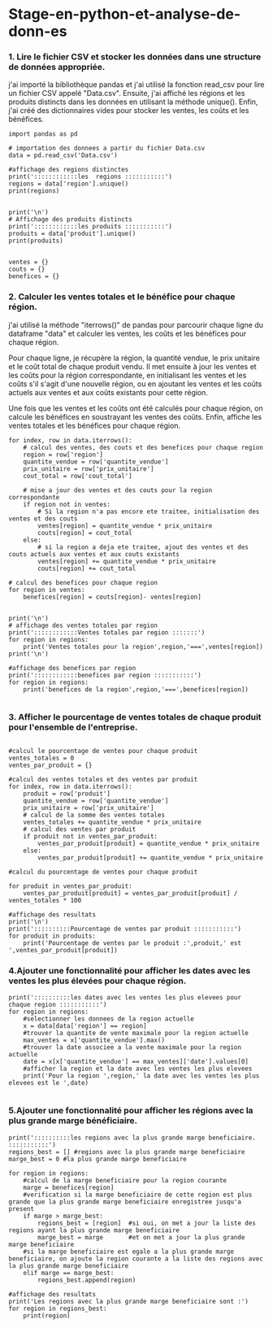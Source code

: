 # Stage-en-python-et-analyse-de-donn-es

### 1. Lire le fichier CSV et stocker les données dans une structure de données appropriée.
j'ai importé la bibliothèque pandas et j'ai utilisé la fonction read_csv pour lire un fichier CSV appelé "Data.csv". Ensuite, j'ai affiché les régions et les produits distincts dans les données en utilisant la méthode unique(). Enfin, j'ai créé des dictionnaires vides pour stocker les ventes, les coûts et les bénéfices.
```
import pandas as pd

# importation des donnees a partir du fichier Data.csv
data = pd.read_csv('Data.csv')

#affichage des regions distinctes 
print('::::::::::::les  regions :::::::::::')
regions = data['region'].unique()
print(regions)


print('\n')
# Affichage des produits distincts 
print('::::::::::::les produits :::::::::::')
produits = data['produit'].unique()
print(produits)


ventes = {}
couts = {}
benefices = {}
```

### 2. Calculer les ventes totales et le bénéfice pour chaque région.

j'ai utilisé   la méthode "iterrows()" de pandas pour parcourir chaque ligne du dataframe "data" et calculer les ventes, les coûts et les bénéfices pour chaque région.

Pour chaque ligne, je récupère la région, la quantité vendue, le prix unitaire et le coût total de chaque produit vendu. Il met ensuite à jour les ventes et les coûts pour la région correspondante, en initialisant les ventes et les coûts s'il s'agit d'une nouvelle région, ou en ajoutant les ventes et les coûts actuels aux ventes et aux coûts existants pour cette région.

Une fois que les ventes et les coûts ont été calculés pour chaque région, on calcule les bénéfices en soustrayant les ventes des coûts. Enfin,  affiche les ventes totales et les bénéfices pour chaque région.
```
for index, row in data.iterrows():
    # calcul des ventes, des couts et des benefices pour chaque region
    region = row['region']
    quantite_vendue = row['quantite_vendue']
    prix_unitaire = row['prix_unitaire']
    cout_total = row['cout_total']
    
    # mise a jour des ventes et des couts pour la region correspondante
    if region not in ventes:
        # Si la region n'a pas encore ete traitee, initialisation des ventes et des couts
        ventes[region] = quantite_vendue * prix_unitaire
        couts[region] = cout_total
    else:
        # si la region a deja ete traitee, ajout des ventes et des couts actuels aux ventes et aux couts existants
        ventes[region] += quantite_vendue * prix_unitaire
        couts[region] += cout_total
        
# calcul des benefices pour chaque region
for region in ventes:
    benefices[region] = couts[region]- ventes[region] 
    
    
print('\n')
# affichage des ventes totales par region
print('::::::::::::Ventes totales par region :::::::')
for region in regions:
    print('Ventes totales pour la region',region,'===',ventes[region])
print('\n')

#affichage des benefices par region
print('::::::::::::benefices par region :::::::::::')
for region in regions:
    print('benefices de la region',region,'===',benefices[region])
 
```
### 3. Afficher le pourcentage de ventes totales de chaque produit pour l'ensemble de l'entreprise.
```

#calcul le pourcentage de ventes pour chaque produit
ventes_totales = 0
ventes_par_produit = {}
 
#calcul des ventes totales et des ventes par produit
for index, row in data.iterrows():
    produit = row['produit']
    quantite_vendue = row['quantite_vendue']
    prix_unitaire = row['prix_unitaire']
    # calcul de la somme des ventes totales
    ventes_totales += quantite_vendue * prix_unitaire
    # calcul des ventes par produit
    if produit not in ventes_par_produit:
        ventes_par_produit[produit] = quantite_vendue * prix_unitaire
    else:
        ventes_par_produit[produit] += quantite_vendue * prix_unitaire

#calcul du pourcentage de ventes pour chaque produit

for produit in ventes_par_produit:
    ventes_par_produit[produit] = ventes_par_produit[produit] / ventes_totales * 100

#affichage des resultats
print('\n')
print('::::::::::Pourcentage de ventes par produit :::::::::::')
for produit in produits:
    print('Pourcentage de ventes par le produit :',produit,' est ',ventes_par_produit[produit])

```

### 4.Ajouter une fonctionnalité pour afficher les dates avec les ventes les plus élevées pour chaque région.
```
print('::::::::::les dates avec les ventes les plus elevees pour chaque region :::::::::::')
for region in regions:
    #selectionner les donnees de la region actuelle
    x = data[data['region'] == region]
    #trouver la quantite de vente maximale pour la region actuelle
    max_ventes = x['quantite_vendue'].max()
    #trouver la date associee a la vente maximale pour la region actuelle
    date = x[x['quantite_vendue'] == max_ventes]['date'].values[0]
    #afficher la region et la date avec les ventes les plus elevees
    print('Pour la region ',region,' la date avec les ventes les plus elevees est le ',date)
 
```

### 5.Ajouter une fonctionnalité pour afficher les régions avec la plus grande marge bénéficiaire.
```
print('::::::::::les regions avec la plus grande marge beneficiaire. :::::::::::')
regions_best = [] #regions avec la plus grande marge beneficiaire
marge_best = 0 #la plus grande marge beneficiaire

for region in regions:
    #calcul de la marge beneficiaire pour la region courante
    marge = benefices[region]
    #verification si la marge beneficiaire de cette region est plus grande que la plus grande marge beneficiaire enregistree jusqu'a present
    if marge > marge_best:
        regions_best = [region]  #si oui, on met a jour la liste des regions ayant la plus grande marge beneficiaire
        marge_best = marge       #et on met a jour la plus grande marge beneficiaire
    #si la marge beneficiaire est egale a la plus grande marge beneficiaire, on ajoute la region courante a la liste des regions avec la plus grande marge beneficiaire
    elif marge == marge_best:
        regions_best.append(region)

#affichage des resultats
print('Les regions avec la plus grande marge beneficiaire sont :')
for region in regions_best:
    print(region)
```

